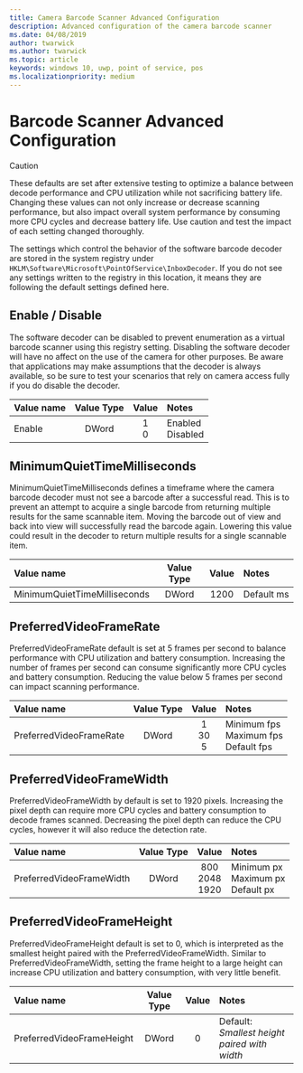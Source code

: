 ```yaml
---
title: Camera Barcode Scanner Advanced Configuration
description: Advanced configuration of the camera barcode scanner
ms.date: 04/08/2019
author: twarwick
ms.author: twarwick
ms.topic: article
keywords: windows 10, uwp, point of service, pos
ms.localizationpriority: medium
---
```


# Barcode Scanner Advanced Configuration

> [!CAUTION]
> These defaults are set after extensive testing to optimize a balance between decode performance and CPU utilization while not sacrificing battery life.  Changing these values can not only increase or decrease scanning performance, but also impact overall system performance by consuming more CPU cycles and decrease battery life.  Use caution and test the impact of each setting changed thoroughly.

The settings which control the behavior of the software barcode decoder are stored in the system registry under ```HKLM\Software\Microsoft\PointOfService\InboxDecoder```.  If you do not see any settings written to the registry in this location, it means they are following the default settings defined here.

## Enable / Disable

The software decoder can be disabled to prevent enumeration as a virtual barcode scanner using this registry setting.  Disabling the software decoder will have no affect on the use of the camera for other purposes.  Be aware that applications may make assumptions that the decoder is always available, so be sure to test your scenarios that rely on camera access fully if you do disable the decoder.

| Value name   | Value Type | Value | Notes |
|:------------ |:----------:|:-------:|:------|
| Enable       | DWord      | 1</br>0 | Enabled</br>Disabled |

## MinimumQuietTimeMilliseconds

MinimumQuietTimeMilliseconds defines a timeframe where the camera barcode decoder must not see a barcode after a successful read.  This is to prevent an attempt to acquire a single barcode from returning multiple results for the same scannable item.  Moving the barcode out of view and back into view will successfully read the barcode again.  Lowering this value could result in the decoder to return multiple results for a single scannable item.

| Value name   | Value Type | Value | Notes |
|:------------ |:----------:|:-------:|:------|
| MinimumQuietTimeMilliseconds | DWord      | 1200 | Default&nbsp;ms |

## PreferredVideoFrameRate

PreferredVideoFrameRate default is set at 5 frames per second to balance performance with CPU utilization and battery consumption.  Increasing the number of frames per second can consume significantly more CPU cycles and battery consumption.  Reducing the value below 5 frames per second can impact scanning performance.

| Value name   | Value Type | Value | Notes |
|:------------ |:----------:|:-------:|:------|
| PreferredVideoFrameRate      | DWord      | 1 </br>30 </br>5 | Minimum&nbsp;fps</br>Maximum&nbsp;fps</br>Default&nbsp;fps|

## PreferredVideoFrameWidth

PreferredVideoFrameWidth by default is set to 1920 pixels. Increasing the pixel depth can require more CPU cycles and battery consumption to decode frames scanned.  Decreasing the pixel depth can reduce the CPU cycles, however it will also reduce the detection rate.

| Value name   | Value Type | Value | Notes |
|:------------ |:----------:|:-------:|:------|
| PreferredVideoFrameWidth     | DWord      | 800</br>2048</br>1920 | Minimum&nbsp;px</br>Maximum&nbsp;px</br>Default&nbsp;px|

## PreferredVideoFrameHeight

PreferredVideoFrameHeight default is set to 0, which is interpreted as the smallest height paired with the PreferredVideoFrameWidth.  Similar to PreferredVideoFrameWidth, setting the frame height to a large height can increase CPU utilization and battery consumption, with very little benefit.

| Value name   | Value Type | Value | Notes |
|:------------ |:----------:|:-------:|:------|
| PreferredVideoFrameHeight    | DWord      | 0 | Default: *Smallest height paired with width*|

